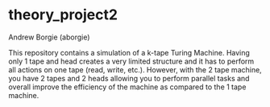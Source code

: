 # theory_project2

Andrew Borgie (aborgie)

This repository contains a simulation of a k-tape Turing Machine. Having only 1 tape and head creates a very limited structure and it has to perform all actions on one tape (read, write, etc.). However, with the 2 tape machine, you have 2 tapes and 2 heads allowing you to perform parallel tasks and overall improve the efficiency of the machine as compared to the 1 tape machine. 
